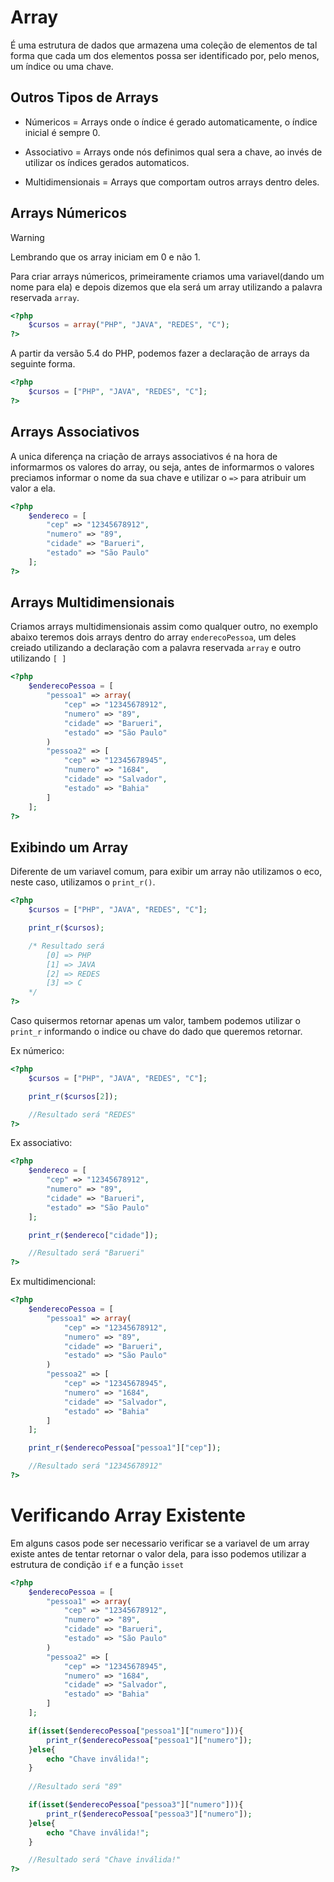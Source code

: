 # Array

É uma estrutura de dados que armazena uma coleção de elementos de tal forma que cada um dos elementos possa ser identificado por, pelo menos, um índice ou uma chave.

## Outros Tipos de Arrays

* Númericos = Arrays onde o índice é gerado automaticamente, o índice inicial é sempre 0.

* Associativo = Arrays onde nós definimos qual sera a chave, ao invés de utilizar os índices gerados automaticos.

* Multidimensionais = Arrays que comportam outros arrays dentro deles.

## Arrays Númericos

> [!WARNING]
> Lembrando que os array iniciam em 0 e não 1.

Para criar arrays númericos, primeiramente criamos uma variavel(dando um nome para ela) e depois dizemos que ela será um array utilizando a palavra reservada ``array``.

```php
<?php
    $cursos = array("PHP", "JAVA", "REDES", "C");
?>
```

A partir da versão 5.4 do PHP, podemos fazer a declaração de arrays da seguinte forma.

```php
<?php
    $cursos = ["PHP", "JAVA", "REDES", "C"];
?>
```

## Arrays Associativos

A unica diferença na criação de arrays associativos é na hora de informarmos os valores do array, ou seja, antes de informarmos o valores preciamos informar o nome da sua chave e utilizar o ``=>`` para atribuir um valor a ela.

```php
<?php
    $endereco = [
        "cep" => "12345678912",
        "numero" => "89",
        "cidade" => "Barueri",
        "estado" => "São Paulo"
    ];
?>
```

## Arrays Multidimensionais

Criamos arrays multidimensionais assim como qualquer outro, no exemplo abaixo teremos dois arrays dentro do array ``enderecoPessoa``, um deles creiado utilizando a declaração com a palavra reservada ``array`` e outro utilizando ``[ ]``

```php
<?php
    $enderecoPessoa = [
        "pessoa1" => array(
            "cep" => "12345678912",
            "numero" => "89",
            "cidade" => "Barueri",
            "estado" => "São Paulo"
        )
        "pessoa2" => [
            "cep" => "12345678945",
            "numero" => "1684",
            "cidade" => "Salvador",
            "estado" => "Bahia"
        ]
    ];
?>
```

## Exibindo um Array

Diferente de um variavel comum, para exibir um array não utilizamos o eco, neste caso, utilizamos o ``print_r()``.

```php
<?php
    $cursos = ["PHP", "JAVA", "REDES", "C"];

    print_r($cursos);

    /* Resultado será 
        [0] => PHP
        [1] => JAVA
        [2] => REDES
        [3] => C
    */
?>
```

Caso quisermos retornar apenas um valor, tambem podemos utilizar o ``print_r`` informando o indice ou chave do dado que queremos retornar.

Ex númerico:
```php
<?php
    $cursos = ["PHP", "JAVA", "REDES", "C"];

    print_r($cursos[2]);

    //Resultado será "REDES"
?>
```

Ex associativo:
```php
<?php
    $endereco = [
        "cep" => "12345678912",
        "numero" => "89",
        "cidade" => "Barueri",
        "estado" => "São Paulo"
    ];

    print_r($endereco["cidade"]);

    //Resultado será "Barueri"
?>
```

Ex multidimencional:
```php
<?php
    $enderecoPessoa = [
        "pessoa1" => array(
            "cep" => "12345678912",
            "numero" => "89",
            "cidade" => "Barueri",
            "estado" => "São Paulo"
        )
        "pessoa2" => [
            "cep" => "12345678945",
            "numero" => "1684",
            "cidade" => "Salvador",
            "estado" => "Bahia"
        ]
    ];

    print_r($enderecoPessoa["pessoa1"]["cep"]);

    //Resultado será "12345678912"
?>
```

# Verificando Array Existente

Em alguns casos pode ser necessario verificar se a variavel de um array existe antes de tentar retornar o valor dela, para isso podemos utilizar a estrutura de condição ``if`` e a função ``isset``

```php
<?php
    $enderecoPessoa = [
        "pessoa1" => array(
            "cep" => "12345678912",
            "numero" => "89",
            "cidade" => "Barueri",
            "estado" => "São Paulo"
        )
        "pessoa2" => [
            "cep" => "12345678945",
            "numero" => "1684",
            "cidade" => "Salvador",
            "estado" => "Bahia"
        ]
    ];

    if(isset($enderecoPessoa["pessoa1"]["numero"])){
        print_r($enderecoPessoa["pessoa1"]["numero"]);
    }else{
        echo "Chave inválida!";
    }
    
    //Resultado será "89"

    if(isset($enderecoPessoa["pessoa3"]["numero"])){
        print_r($enderecoPessoa["pessoa3"]["numero"]);
    }else{
        echo "Chave inválida!";
    }

    //Resultado será "Chave inválida!"
?>
```
